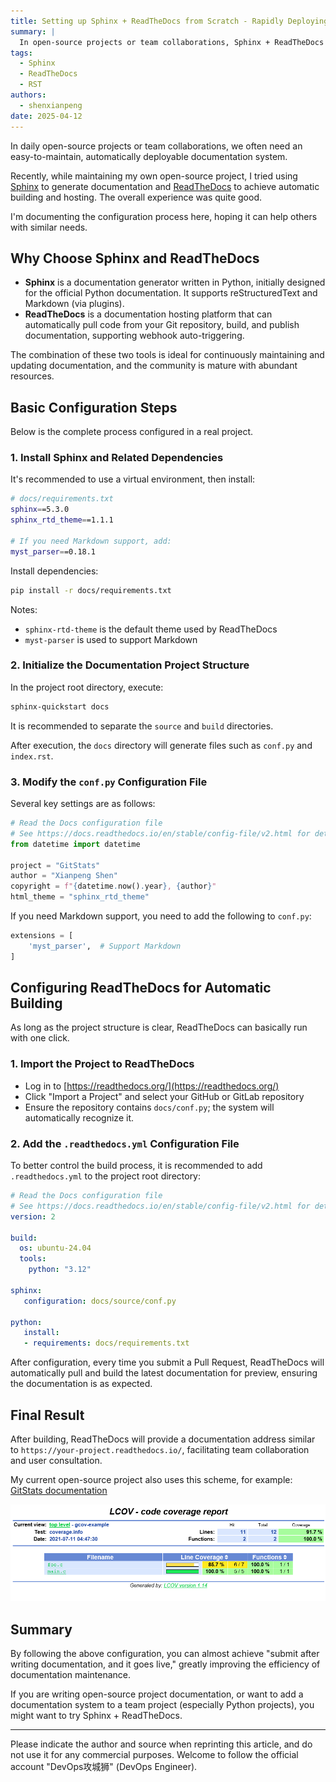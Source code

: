 ```yaml
---
title: Setting up Sphinx + ReadTheDocs from Scratch - Rapidly Deploying Automated Documentation
summary: |
  In open-source projects or team collaborations, Sphinx + ReadTheDocs provides an easy-to-maintain, automatically deployable documentation system. This article documents the configuration process and considerations.
tags:
  - Sphinx
  - ReadTheDocs
  - RST
authors:
  - shenxianpeng
date: 2025-04-12
---
```


In daily open-source projects or team collaborations, we often need an easy-to-maintain, automatically deployable documentation system.

Recently, while maintaining my own open-source project, I tried using [Sphinx](https://www.sphinx-doc.org/) to generate documentation and [ReadTheDocs](https://readthedocs.org/) to achieve automatic building and hosting. The overall experience was quite good.

I'm documenting the configuration process here, hoping it can help others with similar needs.

## Why Choose Sphinx and ReadTheDocs

- **Sphinx** is a documentation generator written in Python, initially designed for the official Python documentation. It supports reStructuredText and Markdown (via plugins).
- **ReadTheDocs** is a documentation hosting platform that can automatically pull code from your Git repository, build, and publish documentation, supporting webhook auto-triggering.

The combination of these two tools is ideal for continuously maintaining and updating documentation, and the community is mature with abundant resources.



## Basic Configuration Steps

Below is the complete process configured in a real project.

### 1. Install Sphinx and Related Dependencies

It's recommended to use a virtual environment, then install:

```bash
# docs/requirements.txt
sphinx==5.3.0
sphinx_rtd_theme==1.1.1

# If you need Markdown support, add:
myst_parser==0.18.1
```

Install dependencies:

```bash
pip install -r docs/requirements.txt
```

Notes:

- `sphinx-rtd-theme` is the default theme used by ReadTheDocs
- `myst-parser` is used to support Markdown

### 2. Initialize the Documentation Project Structure

In the project root directory, execute:

```bash
sphinx-quickstart docs
```

It is recommended to separate the `source` and `build` directories.

After execution, the `docs` directory will generate files such as `conf.py` and `index.rst`.

### 3. Modify the `conf.py` Configuration File

Several key settings are as follows:

```python
# Read the Docs configuration file
# See https://docs.readthedocs.io/en/stable/config-file/v2.html for details
from datetime import datetime

project = "GitStats"
author = "Xianpeng Shen"
copyright = f"{datetime.now().year}, {author}"
html_theme = "sphinx_rtd_theme"
```

If you need Markdown support, you need to add the following to `conf.py`:

```python
extensions = [
    'myst_parser',  # Support Markdown
]
```

## Configuring ReadTheDocs for Automatic Building

As long as the project structure is clear, ReadTheDocs can basically run with one click.

### 1. Import the Project to ReadTheDocs

- Log in to [https://readthedocs.org/](https://readthedocs.org/)
- Click "Import a Project" and select your GitHub or GitLab repository
- Ensure the repository contains `docs/conf.py`; the system will automatically recognize it.

### 2. Add the `.readthedocs.yml` Configuration File

To better control the build process, it is recommended to add `.readthedocs.yml` to the project root directory:

```yaml
# Read the Docs configuration file
# See https://docs.readthedocs.io/en/stable/config-file/v2.html for details
version: 2

build:
  os: ubuntu-24.04
  tools:
    python: "3.12"

sphinx:
   configuration: docs/source/conf.py

python:
   install:
   - requirements: docs/requirements.txt
```

After configuration, every time you submit a Pull Request, ReadTheDocs will automatically pull and build the latest documentation for preview, ensuring the documentation is as expected.

## Final Result

After building, ReadTheDocs will provide a documentation address similar to `https://your-project.readthedocs.io/`, facilitating team collaboration and user consultation.

My current open-source project also uses this scheme, for example: [GitStats documentation](https://gitstats.readthedocs.io/en/latest/)

![GitStats documentation](example.png)

## Summary

By following the above configuration, you can almost achieve "submit after writing documentation, and it goes live," greatly improving the efficiency of documentation maintenance.

If you are writing open-source project documentation, or want to add a documentation system to a team project (especially Python projects), you might want to try Sphinx + ReadTheDocs.

---

Please indicate the author and source when reprinting this article, and do not use it for any commercial purposes. Welcome to follow the official account "DevOps攻城狮" (DevOps Engineer).

